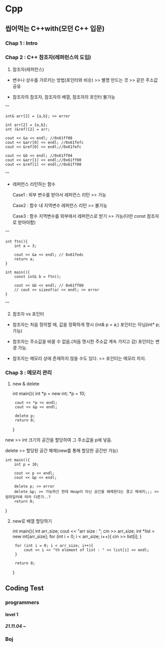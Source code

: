 # Cpp
## 씹어먹는 C++with(모던 C++ 입문)
### Chap 1 : Intro

### Chap 2 : C++ 참조자(레퍼런스의 도입)

1. 참조자(레퍼런스)

- 변수나 상수를 가르키는 방법(포인터와 비슷) >> 별명 만드는 것 >> 같은 주소값 공유

- 참조자의 참조자, 참조자의 배열, 참조자의 포인터 불가능

'''

    int& arr[2] = {a,b}; >> error

    int arr[2] = {a,b};
    int (&ref)[2] = arr;

    cout << &a << endl; //0x61ff08
    cout << &arr[0] << endl; //0x61fefc
    cout << &ref[0] << endl;//0x61fefc

    cout << &b << endl; //0x61ff04
    cout << &arr[1] << endl;//0x61ff00
    cout << &ref[1] << endl;//0x61ff00
    
'''
- 레퍼런스 리턴하는 함수

    Case1 : 외부 변수를 받아서 레퍼런스 리턴 >> 가능

    Case2 : 함수 내 지역변수 레퍼런스 리턴 >> 불가능

    Case3 : 함수 지역변수를 외부에서 레퍼런스로 받기 >> 가능(다만 const 참조자로 받아야함) 

'''

    int ftn(){
        int a = 3;
        
        cout << &a << endl; // 0x61fedc
        return a;
    }

    int main(){
        const int& b = ftn();

        cout << &b << endl; // 0x61ff08
        // cout << sizeof(a) << endl; >> error
    }

'''

2. 참조자 vs 포인터

- 참조자는 처음 정의할 때, 값을 정확하게 명시 (int& p = a;) 포인터는 아님(int* p; 가능)

- 참조자는 주소값을 바꿀 수 없음.(처음 명시한 주소값 계속 가지고 감) 포인터는 변경 가능.

- 참조자는 메모리 상에 존재하지 않을 수도 있다. >> 포인터는 메모리 차지.

### Chap 3 : 메모리 관리

1. new & delete


    int main(){
        int *p = new int;
        *p = 10;

        cout << *p << endl;
        cout << &p << endl;

        delete p;
        return 0;        
    }


new >> int 크기의 공간을 할당하여 그 주소값을 p에 넣음.

delete >> 할당된 공간 해제(new를 통해 할당한 공간만 가능)

    int main(){
        int p = 10;

        cout << p << endl;
        cout << &p << endl;

        delete p; >> error
        delete &p; >> 가능하긴 한데 Heap이 아닌 공간을 해제한다는 경고 메세지;;; >> 컴파일러에 따라 다른가..?
        return 0;
    
}


2. new로 배열 할당하기

    int main(){
        int arr_size;
        cout << "arr size : ";
        cin >> arr_size;
        int *list = new int[arr_size];
        for (int i = 0; i < arr_size; i++){
            cin >> list[i];
        }
    
        for (int i = 0; i < arr_size; i++){
            cout << i << "th element of list : " << list[i] << endl;
        }

        return 0;
    }


## Coding Test
### programmers
#### level 1
##### 21.11.04 ~
### Boj